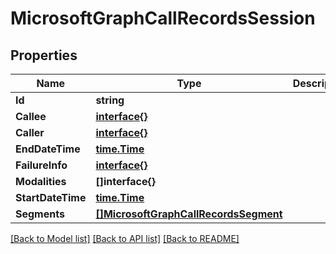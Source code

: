 # MicrosoftGraphCallRecordsSession

## Properties

Name | Type | Description | Notes
------------ | ------------- | ------------- | -------------
**Id** | **string** |  | [optional] 
**Callee** | [**interface{}**](.md) |  | [optional] 
**Caller** | [**interface{}**](.md) |  | [optional] 
**EndDateTime** | [**time.Time**](time.Time.md) |  | [optional] 
**FailureInfo** | [**interface{}**](.md) |  | [optional] 
**Modalities** | **[]interface{}** |  | [optional] 
**StartDateTime** | [**time.Time**](time.Time.md) |  | [optional] 
**Segments** | [**[]MicrosoftGraphCallRecordsSegment**](microsoft.graph.callRecords.segment.md) |  | [optional] 

[[Back to Model list]](../README.md#documentation-for-models) [[Back to API list]](../README.md#documentation-for-api-endpoints) [[Back to README]](../README.md)



